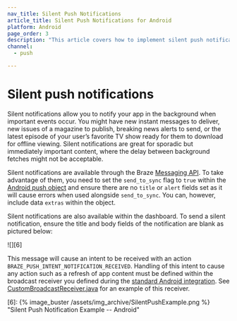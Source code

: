```yaml
---
nav_title: Silent Push Notifications
article_title: Silent Push Notifications for Android
platform: Android
page_order: 3
description: "This article covers how to implement silent push notifications in your Android application."
channel:
  - push

---
```


# Silent push notifications

Silent notifications allow you to notify your app in the background when important events occur. You might have new instant messages to deliver, new issues of a magazine to publish, breaking news alerts to send, or the latest episode of your user’s favorite TV show ready for them to download for offline viewing. Silent notifications are great for sporadic but immediately important content, where the delay between background fetches might not be acceptable.

Silent notifications are available through the Braze [Messaging API][2]. To take advantage of them, you need to set the `send_to_sync` flag to `true` within the [Android push object][3] and ensure there are no `title` or `alert` fields set as it will cause errors when used alongside `send_to_sync`. You can, however, include data `extras` within the object.

Silent notifications are also available within the dashboard. To send a silent notification, ensure the title and body fields of the notification are blank as pictured below:

![][6]

This message will cause an intent to be received with an action `BRAZE_PUSH_INTENT_NOTIFICATION_RECEIVED`. Handling of this intent to cause any action such as a refresh of app content must be defined within the broadcast receiver you defined during the [standard Android integration][4]. See [CustomBroadcastReceiver.java][5] for an example of this receiver.

[2]: {{site.baseurl}}/api/endpoints/messaging/
[3]: {{site.baseurl}}/api/objects_filters/messaging/android_object/
[4]: {{site.baseurl}}/developer_guide/platform_integration_guides/android/push_notifications/integration/standard_integration/#custom-handling-for-push-receipts-opens-dismissals-and-key-value-pairs
[5]: https://github.com/Appboy/appboy-android-sdk/blob/master/samples/custom-broadcast/src/main/java/com/braze/custombroadcast/CustomBroadcastReceiver.java
[6]: {% image_buster /assets/img_archive/SilentPushExample.png %} "Silent Push Notification Example -- Android"
